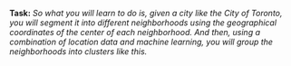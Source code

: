 **Task:** *So what you will learn to do is, given a city like the City of Toronto, you will segment it into different neighborhoods using the geographical coordinates of the center of each neighborhood. And then, using a combination of location data and machine learning, you will group the neighborhoods into clusters like this.*
